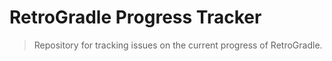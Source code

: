 # RetroGradle Progress Tracker

> Repository for tracking issues on the current progress of RetroGradle.
